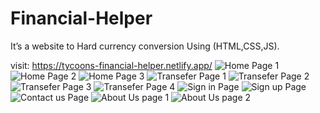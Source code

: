 # Financial-Helper
It’s a website to Hard currency conversion Using (HTML,CSS,JS).

visit: https://tycoons-financial-helper.netlify.app/
![Home Page 1](https://user-images.githubusercontent.com/72581790/124403824-85585d80-dd38-11eb-9212-afd8a607bc1c.png)
![Home Page 2](https://user-images.githubusercontent.com/72581790/124403826-87222100-dd38-11eb-8388-0a6a328c78d5.png)
![Home Page 3](https://user-images.githubusercontent.com/72581790/124403827-88ebe480-dd38-11eb-9159-fab39f49c7a2.png)
![Transefer Page 1](https://user-images.githubusercontent.com/72581790/124403829-8b4e3e80-dd38-11eb-9d53-199437d85a5f.png)
![Transefer Page 2](https://user-images.githubusercontent.com/72581790/124403830-8c7f6b80-dd38-11eb-8174-93721b66c2dd.png)
![Transefer Page 3](https://user-images.githubusercontent.com/72581790/124403833-8db09880-dd38-11eb-9940-cb981ae63343.png)
![Transefer Page 4](https://user-images.githubusercontent.com/72581790/124403835-8f7a5c00-dd38-11eb-81ec-e5cc31b6245a.png)
![Sign in Page](https://user-images.githubusercontent.com/72581790/124403837-90ab8900-dd38-11eb-96e3-8e1cc91576a5.png)
![Sign up Page](https://user-images.githubusercontent.com/72581790/124403843-95703d00-dd38-11eb-94b7-fe646c74973b.png)
![Contact us Page](https://user-images.githubusercontent.com/72581790/124403846-9acd8780-dd38-11eb-980a-266f1f88c0e6.png)
![About Us page 1](https://user-images.githubusercontent.com/72581790/124403848-a02ad200-dd38-11eb-824b-9ac4ec6bc9b1.png)
![About Us page 2](https://user-images.githubusercontent.com/72581790/124403821-7ffb1300-dd38-11eb-8545-095e21f45b5a.png)




